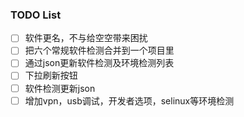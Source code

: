 ### TODO List

- [ ] 软件更名，不与给空空带来困扰
- [ ] 把六个常规软件检测合并到一个项目里
- [ ] 通过json更新软件检测及环境检测列表
- [ ] 下拉刷新按钮
- [ ] 软件检测更新json
- [ ] 增加vpn，usb调试，开发者选项，selinux等环境检测